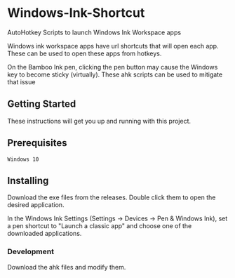 # Windows-Ink-Shortcut
AutoHotkey Scripts to launch Windows Ink Workspace apps

Windows ink workspace apps have url shortcuts that will open each app. These can be used to open these apps from hotkeys.

On the Bamboo Ink pen, clicking the pen button may cause the Windows key to become sticky (virtually). These ahk scripts can be used to mitigate that issue

## Getting Started
These instructions will get you up and running with this project. 

## Prerequisites
```
Windows 10
```

## Installing
Download the exe files from the releases. Double click them to open the desired application.

In the Windows Ink Settings (Settings -> Devices -> Pen & Windows Ink), set a pen shortcut to "Launch a classic app" and choose one of the downloaded applications.

### Development
Download the ahk files and modify them.

